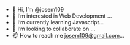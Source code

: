 - 👋 Hi, I’m @josem109
- 👀 I’m interested in Web Development ...
- 🌱 I’m currently learning Javascript...
- 💞️ I’m looking to collaborate on ...
- 📫 How to reach me josem109@gmail.com...

<!---
josem109/josem109 is a ✨ special ✨ repository because its `README.md` (this file) appears on your GitHub profile.
You can click the Preview link to take a look at your changes.
--->
